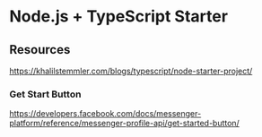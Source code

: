 # Node.js + TypeScript Starter

## Resources

<https://khalilstemmler.com/blogs/typescript/node-starter-project/>

### Get Start Button

<https://developers.facebook.com/docs/messenger-platform/reference/messenger-profile-api/get-started-button/>
